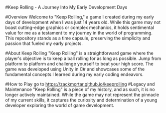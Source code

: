 #Keep Rolling - A Journey Into My Early Development Days

#Overview
Welcome to "Keep Rolling," a game I created during my early days of development when I was just 14 years old. While this game may not boast cutting-edge graphics or complex mechanics, it holds sentimental value for me as a testament to my journey in the world of programming. This repository stands as a time capsule, preserving the simplicity and passion that fueled my early projects.

#About Keep Rolling
"Keep Rolling" is a straightforward game where the player's objective is to keep a ball rolling for as long as possible. Jump from platform to platform and challenge yourself to beat your high score. The game was developed using Unity in C# and showcases some of the fundamental concepts I learned during my early coding endeavors.

#How to Play
go to https://zackmortar.github.io/keeprolling
#Legacy and Maintenance
"Keep Rolling" is a piece of my history, and as such, it is no longer actively maintained. While the game may not represent the pinnacle of my current skills,
it captures the curiosity and determination of a young developer exploring the world of game development.
